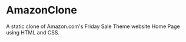# AmazonClone
A static clone of Amazon.com's Friday Sale Theme website Home Page using HTML and CSS.
